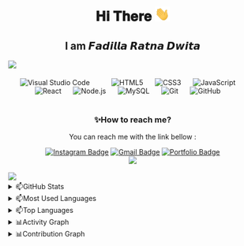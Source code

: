 <h1 align="center"> 𝐇𝐢 𝐓𝐡𝐞𝐫𝐞 <img src="https://github.com/ABSphreak/ABSphreak/blob/master/gifs/Hi.gif" width="30px"></h1>


<h2 align="center">I am 𝙁𝙖𝙙𝙞𝙡𝙡𝙖 𝙍𝙖𝙩𝙣𝙖 𝘿𝙬𝙞𝙩𝙖 </h2>

<img src="https://user-images.githubusercontent.com/73097560/115834477-dbab4500-a447-11eb-908a-139a6edaec5c.gif">

<div align="center">
    <div style="display: inline_block" align="center"><br>
        <img alt="Visual Studio Code" width="40px" src="https://cdn.jsdelivr.net/gh/devicons/devicon/icons/vscode/vscode-original.svg" style="padding-right:40px;" />
        <img alt="HTML5" width="40px" src="https://cdn.jsdelivr.net/gh/devicons/devicon/icons/html5/html5-original.svg" style="margin-right:20px;" />
        <img alt="CSS3" width="40px" src="https://cdn.jsdelivr.net/gh/devicons/devicon/icons/css3/css3-original.svg" style="margin-right:20px;" />
        <img alt="JavaScript" width="40px" src="https://cdn.jsdelivr.net/gh/devicons/devicon/icons/javascript/javascript-original.svg" style="margin-right:20px;" />
        <img alt="React" width="40px" src="https://cdn.jsdelivr.net/gh/devicons/devicon/icons/react/react-original.svg" style="margin-right:20px;" />
        <img alt="Node.js" width="40px" src="https://cdn.jsdelivr.net/gh/devicons/devicon/icons/nodejs/nodejs-original.svg" style="margin-right:20px;" />
        <img alt="MySQL" width="40px" src="https://cdn.jsdelivr.net/gh/devicons/devicon/icons/mysql/mysql-original.svg" style="margin-right:20px;" />
        <img alt="Git" width="40px" src="https://cdn.jsdelivr.net/gh/devicons/devicon/icons/git/git-original.svg" style="margin-right:20px;"/>
        <img alt="GitHub" width="40px" src="https://user-images.githubusercontent.com/3369400/139447912-e0f43f33-6d9f-45f8-be46-2df5bbc91289.png" style="margin-right:20px;" />
    </div>
</div><br>

<div align="center">

### ✨How to reach me? 
You can reach me with the link bellow :

 [![Instagram Badge](https://img.shields.io/badge/-fadillaratnaa_-c13584?style=flat-square&logo=instagram&logoColor=white&link=https://www.instagram.com/fadillaratnaa_/)](https://www.instagram.com/fadillaratnaa_/) [![Gmail Badge](https://img.shields.io/badge/-ratnafadilla183@gmail.com-c14438?style=flat-square&logo=Gmail&logoColor=white&link=mailto:ratnafadilla183@gmail.com)](mailto:ratnafadilla183@gmail.com) [![Portfolio Badge](https://img.shields.io/badge/-Fadillaratna-orange?style=flat-square&logo=github&logoColor=white&linkhttps://github.com/Fadillaratna)](https://github.com/Fadillaratna) 
 <br>
 <img src="https://media.giphy.com/media/8wyLuHS5605XVJUOK4/giphy.gif" width="20%">
 
</div>


<img src="https://user-images.githubusercontent.com/73097560/115834477-dbab4500-a447-11eb-908a-139a6edaec5c.gif">

<details>
  <summary>📫GitHub Stats</summary>

  <img  alt="FadillaratnaGitHub Stats" src="https://github-readme-stats.vercel.app/api?username=Fadillaratna&show_icons=true&include_all_commits=true&count_private=true&theme=radical" />


</details>

<details>
  <summary>📫Most Used Languages</summary>

  <img alt="FadillaratnaGitHub Most Used Languages" src="https://github-readme-stats.vercel.app/api/top-langs/?username=Fadillaratna&layout=compact&theme=radical" /><br>

  
</details>

<details>
  <summary>📫Top Languages</summary>
    
  <img alt="FadillaratnaGitHub Most Used Languages" src="https://github-profile-summary-cards.vercel.app/api/cards/repos-per-language?username=Fadillaratna&theme=monokai" />
  <img alt="FadillaratnaGitHub Most Used Languages" src="https://github-profile-summary-cards.vercel.app/api/cards/most-commit-language?username=Fadillaratna&theme=monokai" />
  
</details>


<details>
  <summary>📊Activity Graph</summary>

  <img alt="Fadilla Ratna Dwita's Contribution Graph" src="https://github-readme-streak-stats.herokuapp.com/?user=Fadillaratna&theme=radical" />

</details>

<details>
  <summary>📊Contribution Graph</summary>

  <img alt="Fadilla Ratna Dwita's Contribution Graph" src="https://activity-graph.herokuapp.com/graph?username=Fadillaratna&theme=rogue" />

</details>




